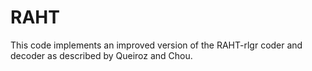 # RAHT
This code implements an improved version of the RAHT-rlgr coder and decoder as described by Queiroz and Chou.
